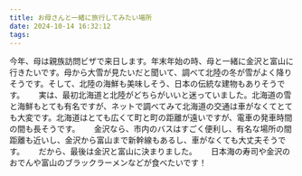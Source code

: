 ```yaml
---
title: お母さんと一緒に旅行してみたい場所
date: 2024-10-14 16:32:12
tags:
---
```

今年、母は親族訪問ビザで来日します。年末年始の時、母と一緒に金沢と富山に行きたいです。母から大雪が見たいだと聞いて、調べて北陸の冬が雪がよく降りそうです。そして、北陸の海鮮も美味しそう、日本の伝統な建物もありそうです。　　
実は、最初北海道と北陸がどちらがいいと迷っていました。北海道の雪と海鮮もとても有名ですが、ネットで調べてみて北海道の交通は車がなくてとても大変です。北海道はとても広くて町と町の距離が遠いですが、電車の発車時間の間も長そうです。　　
金沢なら、市内のバスはすごく便利し、有名な場所の間距離も近いし、金沢から富山まで新幹線もあるし、車がなくても大丈夫そうです。　　
だから、最後は金沢と富山に決まりました。　　
日本海の寿司や金沢のおでんや富山のブラックラーメンなどが食べたいです！